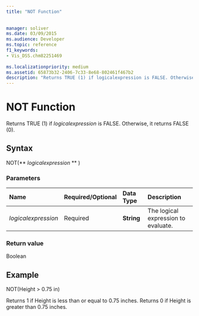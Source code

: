 ```yaml
---
title: "NOT Function"
 
 
manager: soliver
ms.date: 03/09/2015
ms.audience: Developer
ms.topic: reference
f1_keywords:
- Vis_DSS.chm82251469
 
ms.localizationpriority: medium
ms.assetid: 65873b32-2406-7c33-8e68-802461f467b2
description: "Returns TRUE (1) if logicalexpression is FALSE. Otherwise, it returns FALSE (0)."
---
```


# NOT Function

Returns TRUE (1) if  _logicalexpression_ is FALSE. Otherwise, it returns FALSE (0). 
  
## Syntax

NOT(** *logicalexpression* ** ) 
  
### Parameters

|**Name**|**Required/Optional**|**Data Type**|**Description**|
|:-----|:-----|:-----|:-----|
| _logicalexpression_ <br/> |Required  <br/> |**String** <br/> |The logical expression to evaluate. |
   
### Return value

Boolean
  
## Example

NOT(Height \> 0.75 in) 
  
Returns 1 if Height is less than or equal to 0.75 inches. Returns 0 if Height is greater than 0.75 inches. 
  

